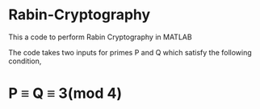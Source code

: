 # Rabin-Cryptography
This a code to perform Rabin Cryptography in MATLAB

The code takes two inputs for primes P and Q which satisfy the following condition,

# P ≡ Q ≡ 3(mod 4)
